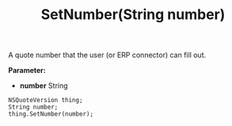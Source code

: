 ﻿---
uid: crmscript_ref_NSQuoteVersion_SetNumber
title: SetNumber(String number)
intellisense: NSQuoteVersion.SetNumber
keywords: NSQuoteVersion, GetNumber
so.topic: reference
---

A quote number that the user (or ERP connector) can fill out.

**Parameter:** 
 - **number** String

```crmscript
NSQuoteVersion thing;
String number;
thing.SetNumber(number);
```

